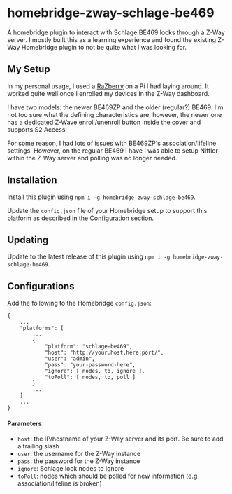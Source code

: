 # homebridge-zway-schlage-be469

A homebridge plugin to interact with Schlage BE469 locks through a Z-Way server.  I mostly built this as a learning experience and found the existing Z-Way Homebridge plugin to not be quite what I was looking for.

## My Setup
In my personal usage, I used a [RaZberry](https://smile.amazon.com/dp/B01M3Q764U/) on a Pi I had laying around.  It worked quite well once I enrolled my devices in the Z-Way dashboard.

I have two models: the newer BE469ZP and the older (regular?) BE469.  I'm not too sure what the defining characteristics are, however, the newer one has a dedicated Z-Wave enroll/unenroll button inside the cover and supports S2 Access.

For some reason, I had lots of issues with BE469ZP's association/lifeline settings.  However, on the regular BE469 I have I was able to setup Niffler within the Z-Way server and polling was no longer needed.

## Installation
Install this plugin using `npm i -g homebridge-zway-schlage-be469`.

Update the `config.json` file of your Homebridge setup to support this platform as described in the [Configuration](#configuration) section.

## Updating
Update to the latest release of this plugin using `npm i -g homebridge-zway-schlage-be469`.

## Configurations
Add the following to the Homebridge `config.json`:

```json5
{
    ...
    "platforms": [
        ...
        {
            "platform": "schlage-be469",
            "host": "http://your.host.here:port/",
            "user": "admin",
            "pass": "your-password-here",
            "ignore": [ nodes, to, ignore ],
            "toPoll": [ nodes, to, poll ]
        }
        ...
    ]
    ...
}
```

#### Parameters
* `host`: the IP/hostname of your Z-Way server and its port.  Be sure to add a trailing slash
* `user`: the username for the Z-Way instance
* `pass`: the password for the Z-Way instance
* `ignore`: Schlage lock nodes to ignore
* `toPoll`: nodes which should be polled for new information (e.g. association/lifeline is broken)
